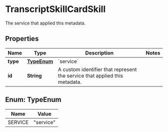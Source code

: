 

# TranscriptSkillCardSkill

The service that applied this metadata.

## Properties

| Name | Type | Description | Notes |
|------------ | ------------- | ------------- | -------------|
|**type** | [**TypeEnum**](#TypeEnum) | &#x60;service&#x60; |  |
|**id** | **String** | A custom identifier that represent the service that applied this metadata. |  |



## Enum: TypeEnum

| Name | Value |
|---- | -----|
| SERVICE | &quot;service&quot; |



